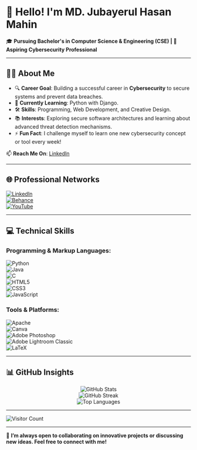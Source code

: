 # 👋 **Hello! I'm MD. Jubayerul Hasan Mahin**  
🎓 **Pursuing Bachelor's in Computer Science & Engineering (CSE) | 🚀 Aspiring Cybersecurity Professional**

---

## 👨‍💻 **About Me**
- 🔍 **Career Goal**: Building a successful career in **Cybersecurity** to secure systems and prevent data breaches.  
- 🌱 **Currently Learning**: Python with Django.  
- 🛠 **Skills**: Programming, Web Development, and Creative Design.  
- 📚 **Interests**: Exploring secure software architectures and learning about advanced threat detection mechanisms.  
- ⚡ **Fun Fact**: I challenge myself to learn one new cybersecurity concept or tool every week!  

📫 **Reach Me On**: [LinkedIn](https://linkedin.com/in/md-jubayerul-hasan-mahin)  

---

## 🌐 **Professional Networks**  
[![LinkedIn](https://img.shields.io/badge/LinkedIn-%230077B5.svg?logo=linkedin&logoColor=white)](https://linkedin.com/in/md-jubayerul-hasan-mahin)  
[![Behance](https://img.shields.io/badge/Behance-1769ff?logo=behance&logoColor=white)](https://www.behance.net/jubairumaahi)  
[![YouTube](https://img.shields.io/badge/YouTube-%23FF0000.svg?logo=YouTube&logoColor=white)](https://www.youtube.com/@MentorMatrix-m11)  

---

## 💻 **Technical Skills**

### **Programming & Markup Languages:**  
![Python](https://img.shields.io/badge/Python-3670A0?style=for-the-badge&logo=python&logoColor=ffdd54)  
![Java](https://img.shields.io/badge/Java-%23ED8B00.svg?style=for-the-badge&logo=openjdk&logoColor=white)  
![C](https://img.shields.io/badge/C-%2300599C.svg?style=for-the-badge&logo=c&logoColor=white)  
![HTML5](https://img.shields.io/badge/HTML5-%23E34F26.svg?style=for-the-badge&logo=html5&logoColor=white)  
![CSS3](https://img.shields.io/badge/CSS3-%231572B6.svg?style=for-the-badge&logo=css3&logoColor=white)  
![JavaScript](https://img.shields.io/badge/JavaScript-%23323330.svg?style=for-the-badge&logo=javascript&logoColor=%23F7DF1E)  

### **Tools & Platforms:**  
![Apache](https://img.shields.io/badge/Apache-%23D42029.svg?style=for-the-badge&logo=apache&logoColor=white)  
![Canva](https://img.shields.io/badge/Canva-%2300C4CC.svg?style=for-the-badge&logo=Canva&logoColor=white)  
![Adobe Photoshop](https://img.shields.io/badge/Photoshop-%2331A8FF.svg?style=for-the-badge&logo=adobe%20photoshop&logoColor=white)  
![Adobe Lightroom Classic](https://img.shields.io/badge/Lightroom%20Classic-31A8FF.svg?style=for-the-badge&logo=Adobe%20Lightroom%20Classic&logoColor=white)  
![LaTeX](https://img.shields.io/badge/LaTeX-%23008080.svg?style=for-the-badge&logo=latex&logoColor=white)  

---

## 📊 **GitHub Insights**
<p align="center">
  <img src="https://github-readme-stats.vercel.app/api?username=Maahin11&theme=light&hide_border=false&include_all_commits=true&count_private=true" alt="GitHub Stats" /><br/>
  <img src="https://github-readme-streak-stats.herokuapp.com/?user=Maahin11&theme=light&hide_border=false" alt="GitHub Streak" /><br/>
  <img src="https://github-readme-stats.vercel.app/api/top-langs/?username=Maahin11&theme=light&hide_border=false&include_all_commits=true&count_private=true&layout=compact" alt="Top Languages" />
</p>  

---

![Visitor Count](https://visitcount.itsvg.in/api?id=Maahin11&icon=0&color=2)

---

🌱 **I’m always open to collaborating on innovative projects or discussing new ideas. Feel free to connect with me!**
